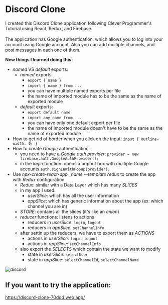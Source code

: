 # Discord Clone

I created this Discord Clone application following Clever Programmer's Tutorial using React, Redux, and Firebase.
</br>
</br>
The application has Google authentication, which allows you to log into your account using Google account. Also you can add multiple channels, and post messages in each one of them.

**New things I learned doing this:**
* *named* VS *default* exports: 
  * *named* exports: 
    * ```export { name }```
    * ```import { name } from ...```
    * you can have multiple named exports per file
    * the name of imported module has to be the same as the name of exported module
  * *default* exports: 
    * ```export default name```
    * ```import any_name from ...```
    * you can have only one default export per file
    * the name of imported module doesn't have to be the same as the name of exported module
* How to get rid of border when you click on the input:
  ``` input { outline-width: 0; } ```
* How to create *Google* authentication: 
  * you need to have a *Google auth provider*: ``` provider = new firebase.auth.GoogleAuthProvider(); ```
  * in the *login* function: opens a popout box with multiple Google accounts ``` auth.signInWithPopup(provider); ```
* Use *npx-create-react-app _name --template redux* to create the app with *Redux* configuration
  * *Redux*: similar with a Data Layer which has many *SLICES*
  * in my app I used: 
    * *userSlice*: which has all the user information
    * *appSlice*: which has generic information about the app (ex: which channel you are in)
  * *STORE*: contains all the slices (it's like an *onion*)
  * *reducer* functions: listens to actions 
    * reducers in *userSlice*: ```login```, ```logout```
    * reducers in *appSlice*: ```setChannelInfo```
  * after settin up the reducers, we have to export them as *ACTIONS*
    * actions in *userSlice*: ```login```, ```logout```
    * actions in *appSlice*: ```setChannelInfo```
  * also export the *SELECTS* which contain the state we want to modify
    * state in *userSlice*: ```selectUser```
    * state in *appSlice*: ```selectChannelId```, ```selectChannelName```

![discord](https://user-images.githubusercontent.com/29714385/95742392-a0f67200-0c98-11eb-9a62-023fe695054c.PNG)



## If you want to try the application:
https://discord-clone-70ddd.web.app/
